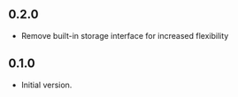 ## 0.2.0

- Remove built-in storage interface for increased flexibility

## 0.1.0

- Initial version.
